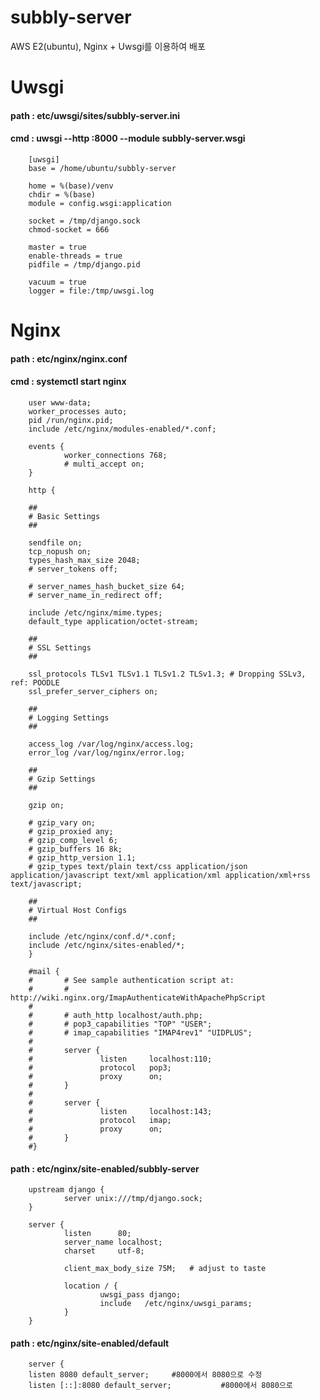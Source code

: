 # subbly-server

AWS E2(ubuntu), Nginx + Uwsgi를 이용하여 배포

# Uwsgi
#### path : etc/uwsgi/sites/subbly-server.ini
#### cmd : uwsgi --http :8000 --module subbly-server.wsgi

        [uwsgi]
        base = /home/ubuntu/subbly-server

        home = %(base)/venv
        chdir = %(base)
        module = config.wsgi:application

        socket = /tmp/django.sock
        chmod-socket = 666

        master = true
        enable-threads = true
        pidfile = /tmp/django.pid

        vacuum = true
        logger = file:/tmp/uwsgi.log


# Nginx
#### path : etc/nginx/nginx.conf
#### cmd : systemctl start nginx

        user www-data;
        worker_processes auto;
        pid /run/nginx.pid;
        include /etc/nginx/modules-enabled/*.conf;

        events {
                worker_connections 768;
                # multi_accept on;
        }

        http {

        ##
        # Basic Settings
        ##

        sendfile on;
        tcp_nopush on;
        types_hash_max_size 2048;
        # server_tokens off;

        # server_names_hash_bucket_size 64;
        # server_name_in_redirect off;

        include /etc/nginx/mime.types;
        default_type application/octet-stream;

        ##
        # SSL Settings
        ##

        ssl_protocols TLSv1 TLSv1.1 TLSv1.2 TLSv1.3; # Dropping SSLv3, ref: POODLE
        ssl_prefer_server_ciphers on;

        ##
        # Logging Settings
        ##

        access_log /var/log/nginx/access.log;
        error_log /var/log/nginx/error.log;

        ##
        # Gzip Settings
        ##

        gzip on;

        # gzip_vary on;
        # gzip_proxied any;
        # gzip_comp_level 6;
        # gzip_buffers 16 8k;
        # gzip_http_version 1.1;
        # gzip_types text/plain text/css application/json application/javascript text/xml application/xml application/xml+rss text/javascript;

        ##
        # Virtual Host Configs
        ##

        include /etc/nginx/conf.d/*.conf;
        include /etc/nginx/sites-enabled/*;
        }

        #mail {
        #       # See sample authentication script at:
        #       # http://wiki.nginx.org/ImapAuthenticateWithApachePhpScript
        #
        #       # auth_http localhost/auth.php;
        #       # pop3_capabilities "TOP" "USER";
        #       # imap_capabilities "IMAP4rev1" "UIDPLUS";
        #
        #       server {
        #               listen     localhost:110;
        #               protocol   pop3;
        #               proxy      on;
        #       }
        #
        #       server {
        #               listen     localhost:143;
        #               protocol   imap;
        #               proxy      on;
        #       }
        #}
#### path : etc/nginx/site-enabled/subbly-server
        upstream django {
                server unix:///tmp/django.sock;
        }

        server {
                listen      80;
                server_name localhost;
                charset     utf-8;

                client_max_body_size 75M;   # adjust to taste

                location / {
                        uwsgi_pass django;
                        include   /etc/nginx/uwsgi_params;
                }
        }
#### path : etc/nginx/site-enabled/default
        server {
        listen 8080 default_server;     #8000에서 8080으로 수정
        listen [::]:8080 default_server;           #8000에서 8080으로 
        
